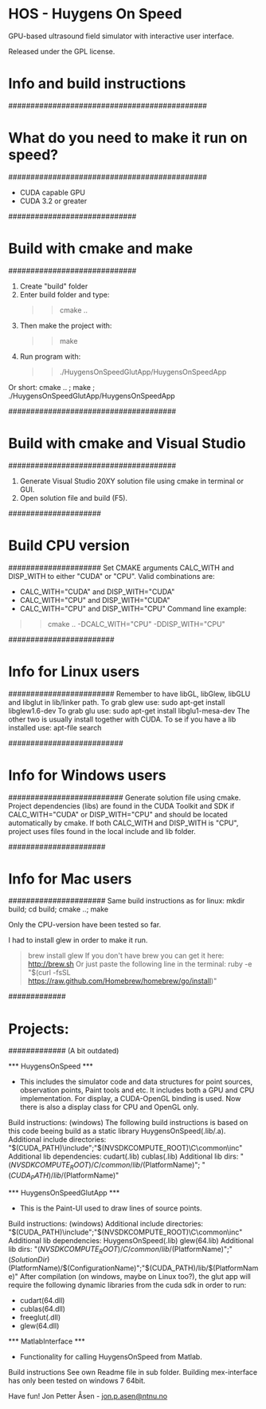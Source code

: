 HOS - Huygens On Speed
======================

GPU-based ultrasound field simulator with interactive user interface.

Released under the GPL license.

Info and build instructions
===========================

#############################################
# What do you need to make it run on speed? #
#############################################
- CUDA capable GPU
- CUDA 3.2 or greater

#############################
# Build with cmake and make #
#############################

1. Create "build" folder
2. Enter build folder and type:
   >> cmake ..
3. Then make the project with:
   >> make
4. Run program with:
   >> ./HuygensOnSpeedGlutApp/HuygensOnSpeedApp

Or short: cmake .. ; make ; ./HuygensOnSpeedGlutApp/HuygensOnSpeedApp


######################################
# Build with cmake and Visual Studio #
######################################

1. Generate Visual Studio 20XY solution file using cmake in terminal or GUI.
2. Open solution file and build (F5).

#####################
# Build CPU version #
#####################
Set CMAKE arguments CALC_WITH and DISP_WITH to either "CUDA" or "CPU".
Valid combinations are:
 - CALC_WITH="CUDA" and DISP_WITH="CUDA" 
 - CALC_WITH="CPU" and DISP_WITH="CUDA"
 - CALC_WITH="CPU" and DISP_WITH="CPU"
Command line example:  
>> cmake .. -DCALC_WITH="CPU" -DDISP_WITH="CPU"

########################
# Info for Linux users #
########################
Remember to have libGL, libGlew, libGLU and libglut in lib/linker path.
To grab glew use: sudo apt-get install libglew1.6-dev
To grab glu use: sudo apt-get install libglu1-mesa-dev
The other two is usually install together with CUDA.
To se if you have a lib installed use: apt-file search <libGLU> 


##########################
# Info for Windows users #
##########################
Generate solution file using cmake.
Project dependencies (libs) are found in the CUDA Toolkit and SDK if CALC_WITH="CUDA" or DISP_WITH="CPU" and should be located automatically by cmake. If both CALC_WITH and DISP_WITH is "CPU", project uses files found in the local include and lib folder.

######################
# Info for Mac users #
######################
Same build instructions as for linux: mkdir build; cd build; cmake ..; make

Only the CPU-version have been tested so far.

I had to install glew in order to make it run.
> brew install glew
If you don't have brew you can get it here: http://brew.sh
Or just paste the following line in the terminal: ruby -e "$(curl -fsSL https://raw.github.com/Homebrew/homebrew/go/install)"

#############
# Projects: #
#############
(A bit outdated)

*** HuygensOnSpeed ***
- This includes the simulator code and data structures for point sources, observation points, Paint tools and etc. 
  It includes both a GPU and CPU implementation. For display, a CUDA-OpenGL binding is used. Now there is also a display class for CPU and OpenGL only.

 Build instructions: (windows)
  The following build instructions is based on this code beeing build as a static library HuygensOnSpeed(.lib/.a).
  Additional include directories: "$(CUDA_PATH)\include";"$(NVSDKCOMPUTE_ROOT)\C\common\inc"
  Additional lib dependencies: cudart(.lib) cublas(.lib)
  Additional lib dirs: "$(NVSDKCOMPUTE_ROOT)/C/common/lib/$(PlatformName)"; "$(CUDA_PATH)/lib/$(PlatformName)"

*** HuygensOnSpeedGlutApp ***
- This is the Paint-UI used to draw lines of source points.

 Build instructions: (windows)
  Additional include directories: "$(CUDA_PATH)\include";"$(NVSDKCOMPUTE_ROOT)\C\common\inc"
  Additional lib dependencies: HuygensOnSpeed(.lib) glew(64.lib)
  Additional lib dirs: "$(NVSDKCOMPUTE_ROOT)/C/common/lib/$(PlatformName)";"$(SolutionDir)$(PlatformName)/$(ConfigurationName)";"$(CUDA_PATH)/lib/$(PlatformName)"
  After compilation (on windows, maybe on Linux too?), the glut app will require the following dynamic libraries from the cuda sdk in order to run: 
   - cudart(64.dll)
   - cublas(64.dll) 
   - freeglut(.dll)
   - glew(64.dll)

*** MatlabInterface ***
- Functionality for calling HuygensOnSpeed from Matlab.

 Build instructions
  See own Readme file in sub folder.
  Building mex-interface has only been tested on windows 7 64bit.


Have fun!
Jon Petter Åsen - jon.p.asen@ntnu.no


